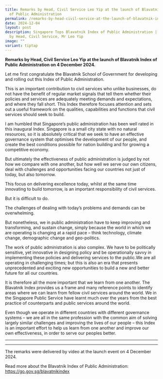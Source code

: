 ```yaml
---
title: Remarks by Head, Civil Service Leo Yip at the launch of Blavatnik Index
  of Public Administration
permalink: /remarks-by-head-civil-service-at-the-launch-of-blavatnik-index-of-public-administration/
date: 2024-12-04
layout: post
description: Singapore Tops Blavatnik Index of Public Administration | Remarks
  by Head, Civil Service, Mr Leo Yip
image: ""
variant: tiptap
---
```

<p><strong>Remarks by Head, Civil Service Leo Yip at the launch of Blavatnik Index of Public Administration on 4 December 2024.</strong>
</p>
<p>Let me first congratulate the Blavatnik School of Government for developing
and rolling out this Index of Public Administration.</p>
<p>This is an important contribution to civil services who unlike businesses,
do not have the benefit of regular market signals that tell them whether
their policies and services are adequately meeting demands and expectations,
and where they fall short. This Index therefore focuses attention and sets
out a useful framework on the qualities, capabilities and functions that
civil services should seek to build.</p>
<p>I am humbled that Singapore’s public administration has been well rated
in this inaugural Index. Singapore is a small city state with no natural
resources, so it is absolutely critical that we seek to have an effective
governance system that optimises the development of our people, and create
the best conditions possible for nation building and for growing a competitive
economy.</p>
<p>But ultimately the effectiveness of public administration is judged by
not how we compare with one another, but how well we serve our own citizens,
deal with challenges and opportunities facing our countries not just of
today, but also tomorrow.</p>
<p>This focus on delivering excellence today, whilst at the same time innovating
to build tomorrow, is an important responsibility of civil services.</p>
<p>But it is difficult to do.</p>
<p>The challenges of dealing with today’s problems and demands can be overwhelming.</p>
<p>But nonetheless, we in public administration have to keep improving and
transforming, and sustain change, simply because the world in which we
are operating is changing at a rapid pace – think technology, climate change,
demographic change and geo-politics.</p>
<p>The work of public administration is also complex. We have to be politically
sensitive, yet innovative in designing policy and be operationally savvy
in implementing these policies and delivering services to the public.We
are all operating in challenging times; but this is also an era that presents
unprecedented and exciting new opportunities to build a new and better
future for all our countries.</p>
<p>It is therefore all the more important that we learn from one another.
The Blavatnik Index provides us a frame and many reference points to identify
areas where we can learn from fellow civil services around the world. We
in the Singapore Public Service have learnt much over the years from the
best practice of counterparts and public services around the world.</p>
<p>Even though we operate in different countries with different governance
systems – we are all in the same profession with the common aim of solving
largely similar challenges and improving the lives of our people – this
Index is an important effort to help us learn from one another and improve
our own effectiveness, in order to serve our peoples better.</p>
<hr>
<hr>
<p>The remarks were delivered by video at the launch event on 4 December
2024.</p>
<p>Read more about the Blavatnik Index of Public Administration: <a href="https://go.gov.sg/blavatnikindex" rel="noopener noreferrer nofollow" target="_blank">https://go.gov.sg/blavatnikindex</a>
</p>
<p></p>